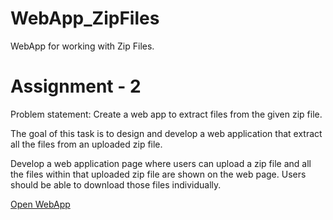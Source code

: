 # WebApp_ZipFiles
WebApp for working with Zip Files.

# Assignment - 2
Problem statement: Create a web app to extract files from the given zip file.

The goal of this task is to design and develop a web application that extract all the files from an uploaded zip file.

Develop a web application page where users can upload a zip file and all the files within that uploaded zip file are shown on the web page. Users should be able to download those files individually.

<a href="https://extract-zip.herokuapp.com/">Open WebApp</a>
